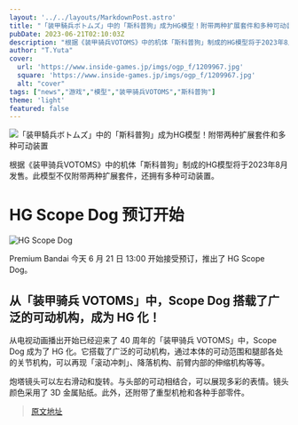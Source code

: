 ```yaml
---
layout: '../../layouts/MarkdownPost.astro'
title: "「装甲騎兵ボトムズ」中的「斯科普狗」成为HG模型！附带两种扩展套件和多种可动装置"
pubDate: 2023-06-21T02:10:03Z
description: "根据《装甲骑兵VOTOMS》中的机体「斯科普狗」制成的HG模型将于2023年8月发售。此模型不仅附带两种扩展套件，还拥有多种可动装置。"
author: "T.Yuta"
cover:
  url: 'https://www.inside-games.jp/imgs/ogp_f/1209967.jpg'
  square: 'https://www.inside-games.jp/imgs/ogp_f/1209967.jpg'
  alt: "cover"
tags: ["news","游戏","模型","装甲骑兵VOTOMS","斯科普狗"]
theme: 'light'
featured: false
---
```


![「装甲騎兵ボトムズ」中的「斯科普狗」成为HG模型！附带两种扩展套件和多种可动装置](https://www.inside-games.jp/imgs/ogp_f/1209967.jpg)

根据《装甲骑兵VOTOMS》中的机体「斯科普狗」制成的HG模型将于2023年8月发售。此模型不仅附带两种扩展套件，还拥有多种可动装置。

# HG Scope Dog 预订开始

![HG Scope Dog](https://www.inside-games.jp/imgs/zoom/1209967.jpg)

Premium Bandai 今天 6 月 21 日 13:00 开始接受预订，推出了 HG Scope Dog。

## 从「装甲骑兵 VOTOMS」中，Scope Dog 搭载了广泛的可动机构，成为 HG 化！

从电视动画播出开始已经迎来了 40 周年的「装甲骑兵 VOTOMS」中，Scope Dog 成为了 HG 化。它搭载了广泛的可动机构，通过本体的可动范围和腿部各处的关节机构，可以再现「滚动冲刺」、降落机构、前臂内部的伸缩机构等等。

炮塔镜头可以左右滑动和旋转。与头部的可动相结合，可以展现多彩的表情。镜头颜色采用了 3D 金属贴纸。此外，还附带了重型机枪和各种手部零件。

>[原文地址](https://www.inside-games.jp/article/2023/06/21/146686.html)  